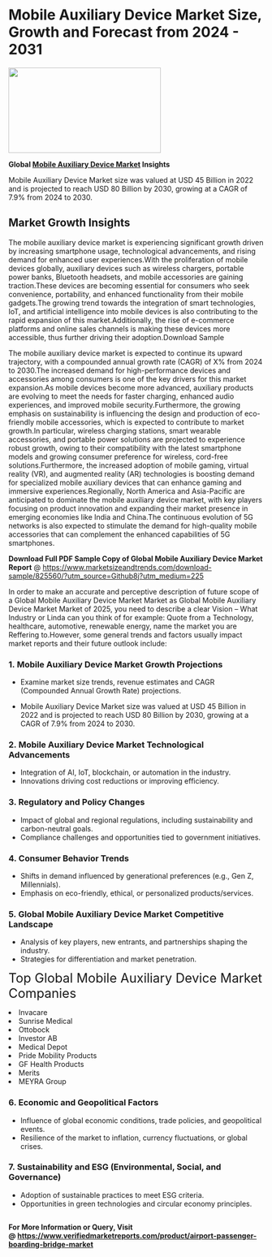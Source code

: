 <H1>Mobile Auxiliary Device Market Size, Growth and Forecast from 2024 - 2031</H1><img class="aligncenter size-medium wp-image-584254" src="https://thirdeyenews.in/wp-content/uploads/2024/09/Global-Market-Research-300x168.jpeg" alt="" width="300" height="168" /><p><strong>Global&nbsp;<a href="https://www.marketsizeandtrends.com/download-sample/825560/?utm_source=Github8j?utm_medium=225">Mobile Auxiliary Device Market</a> Insights</strong></p><p>Mobile Auxiliary Device Market size was valued at USD 45 Billion in 2022 and is projected to reach USD 80 Billion by 2030, growing at a CAGR of 7.9% from 2024 to 2030.</p><p><h2>Market Growth Insights</h2> <p>The mobile auxiliary device market is experiencing significant growth driven by increasing smartphone usage, technological advancements, and rising demand for enhanced user experiences.With the proliferation of mobile devices globally, auxiliary devices such as wireless chargers, portable power banks, Bluetooth headsets, and mobile accessories are gaining traction.These devices are becoming essential for consumers who seek convenience, portability, and enhanced functionality from their mobile gadgets.The growing trend towards the integration of smart technologies, IoT, and artificial intelligence into mobile devices is also contributing to the rapid expansion of this market.Additionally, the rise of e-commerce platforms and online sales channels is making these devices more accessible, thus further driving their adoption.Download Sample </p> <p>The mobile auxiliary device market is expected to continue its upward trajectory, with a compounded annual growth rate (CAGR) of X% from 2024 to 2030.The increased demand for high-performance devices and accessories among consumers is one of the key drivers for this market expansion.As mobile devices become more advanced, auxiliary products are evolving to meet the needs for faster charging, enhanced audio experiences, and improved mobile security.Furthermore, the growing emphasis on sustainability is influencing the design and production of eco-friendly mobile accessories, which is expected to contribute to market growth.In particular, wireless charging stations, smart wearable accessories, and portable power solutions are projected to experience robust growth, owing to their compatibility with the latest smartphone models and growing consumer preference for wireless, cord-free solutions.Furthermore, the increased adoption of mobile gaming, virtual reality (VR), and augmented reality (AR) technologies is boosting demand for specialized mobile auxiliary devices that can enhance gaming and immersive experiences.Regionally, North America and Asia-Pacific are anticipated to dominate the mobile auxiliary device market, with key players focusing on product innovation and expanding their market presence in emerging economies like India and China.The continuous evolution of 5G networks is also expected to stimulate the demand for high-quality mobile accessories that can complement the enhanced capabilities of 5G smartphones.</p><p><span class=""><strong>Download Full PDF Sample Copy of Global Mobile Auxiliary Device Market Report</strong> @ <a href="https://www.marketsizeandtrends.com/download-sample/825560/?utm_source=Github8j?utm_medium=225" target="_blank">https://www.marketsizeandtrends.com/download-sample/825560/?utm_source=Github8j?utm_medium=225</a></span></p><p>In order to make an accurate and perceptive description of future scope of a Global&nbsp;Mobile Auxiliary Device Market Market as Global&nbsp;Mobile Auxiliary Device Market Market of 2025, you need to describe a clear Vision &ndash; What Industry or Linda can you think of for example: Quote from a Technology, healthcare, automotive, renewable energy, name the market you are Reffering to.However, some general trends and factors usually impact market reports and their future outlook include:</p><h3>1.&nbsp;<strong>Mobile Auxiliary Device Market Growth Projections</strong></h3><ul><li>Examine market size trends, revenue estimates and CAGR (Compounded Annual Growth Rate) projections.</li><li><p>Mobile Auxiliary Device Market size was valued at USD 45 Billion in 2022 and is projected to reach USD 80 Billion by 2030, growing at a CAGR of 7.9% from 2024 to 2030.</p></li></ul><h3>2.&nbsp;<strong>Mobile Auxiliary Device Market Technological Advancements</strong></h3><ul><li>Integration of AI, IoT, blockchain, or automation in the industry.</li><li>Innovations driving cost reductions or improving efficiency.</li></ul><h3>3.&nbsp;<strong>Regulatory and Policy Changes</strong></h3><ul><li>Impact of global and regional regulations, including sustainability and carbon-neutral goals.</li><li>Compliance challenges and opportunities tied to government initiatives.</li></ul><h3>4.&nbsp;<strong>Consumer Behavior Trends</strong></h3><ul><li>Shifts in demand influenced by generational preferences (e.g., Gen Z, Millennials).</li><li>Emphasis on eco-friendly, ethical, or personalized products/services.</li></ul><h3>5.&nbsp;<strong>Global Mobile Auxiliary Device Market Competitive Landscape</strong></h3><ul><li>Analysis of key players, new entrants, and partnerships shaping the industry.</li><li>Strategies for differentiation and market penetration.</li></ul><p data-pm-slice="1 1 []"><span style="color: inherit; font-family: inherit; font-size: 25px;">Top Global Mobile Auxiliary Device Market Companies</span></p><div class="" data-test-id=""><p><li>Invacare</li><li> Sunrise Medical</li><li> Ottobock</li><li> Investor AB</li><li> Medical Depot</li><li> Pride Mobility Products</li><li> GF Health Products</li><li> Merits</li><li> MEYRA Group</li></p></div><h3>6.&nbsp;<strong>Economic and Geopolitical Factors</strong></h3><ul><li>Influence of global economic conditions, trade policies, and geopolitical events.</li><li>Resilience of the market to inflation, currency fluctuations, or global crises.</li></ul><h3>7.&nbsp;<strong>Sustainability and ESG (Environmental, Social, and Governance)</strong></h3><ul><li>Adoption of sustainable practices to meet ESG criteria.</li><li>Opportunities in green technologies and circular economy principles.</li></ul><h2><strong style="font-size: 14px;">For More Information or Query, Visit @&nbsp;</strong><a style="background-color: #ffffff; font-size: 14px;" href="https://www.marketsizeandtrends.com/report/mobile-auxiliary-device-market/" target="_blank">https://www.verifiedmarketreports.com/product/airport-passenger-boarding-bridge-market</a></h2>